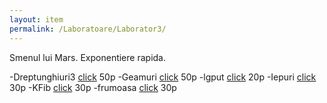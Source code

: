 ```yaml
---
layout: item
permalink: /Laboratoare/Laborator3/
---
```


Smenul lui Mars. Exponentiere rapida.

-Dreptunghiuri3 [click](http://www.infoarena.ro/problema/dreptunghiuri3) 50p
-Geamuri [click](http://www.infoarena.ro/problema/geamuri) 50p
-lgput [click](http://www.infoarena.ro/problema/lgput) 20p
-Iepuri [click](http://www.infoarena.ro/problema/iepuri) 30p
-KFib [click](http://www.infoarena.ro/problema/kfib) 30p
-frumoasa [click](http://www.infoarena.ro/problema/frumoasa) 30p
